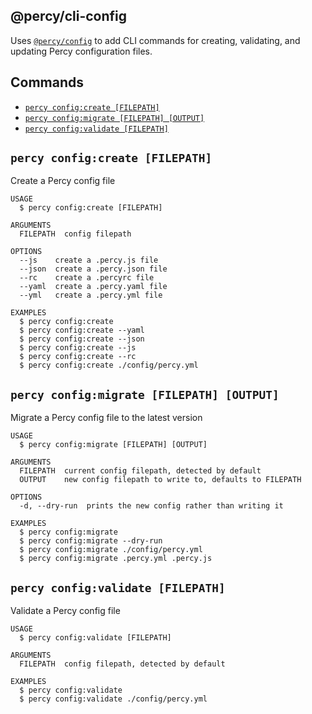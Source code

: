 ## @percy/cli-config

Uses [`@percy/config`](/packages/config) to add CLI commands for creating, validating, and updating
Percy configuration files.

## Commands
<!-- commands -->
* [`percy config:create [FILEPATH]`](#percy-configcreate-filepath)
* [`percy config:migrate [FILEPATH] [OUTPUT]`](#percy-configmigrate-filepath-output)
* [`percy config:validate [FILEPATH]`](#percy-configvalidate-filepath)

## `percy config:create [FILEPATH]`

Create a Percy config file

```
USAGE
  $ percy config:create [FILEPATH]

ARGUMENTS
  FILEPATH  config filepath

OPTIONS
  --js    create a .percy.js file
  --json  create a .percy.json file
  --rc    create a .percyrc file
  --yaml  create a .percy.yaml file
  --yml   create a .percy.yml file

EXAMPLES
  $ percy config:create
  $ percy config:create --yaml
  $ percy config:create --json
  $ percy config:create --js
  $ percy config:create --rc
  $ percy config:create ./config/percy.yml
```

## `percy config:migrate [FILEPATH] [OUTPUT]`

Migrate a Percy config file to the latest version

```
USAGE
  $ percy config:migrate [FILEPATH] [OUTPUT]

ARGUMENTS
  FILEPATH  current config filepath, detected by default
  OUTPUT    new config filepath to write to, defaults to FILEPATH

OPTIONS
  -d, --dry-run  prints the new config rather than writing it

EXAMPLES
  $ percy config:migrate
  $ percy config:migrate --dry-run
  $ percy config:migrate ./config/percy.yml
  $ percy config:migrate .percy.yml .percy.js
```

## `percy config:validate [FILEPATH]`

Validate a Percy config file

```
USAGE
  $ percy config:validate [FILEPATH]

ARGUMENTS
  FILEPATH  config filepath, detected by default

EXAMPLES
  $ percy config:validate
  $ percy config:validate ./config/percy.yml
```
<!-- commandsstop -->
